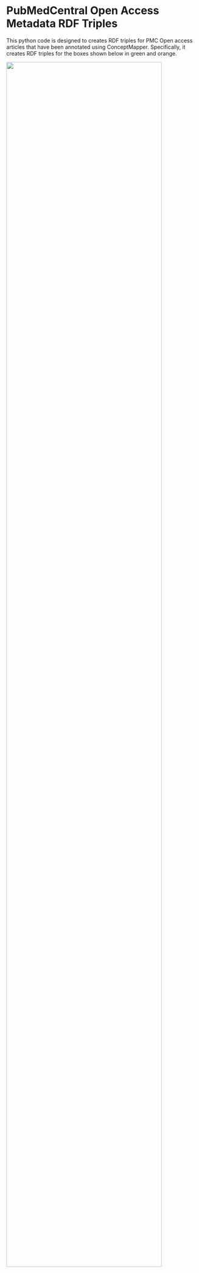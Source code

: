 # PubMedCentral Open Access Metadata RDF Triples
This python code is designed to creates RDF triples for PMC Open access articles that have been annotated using ConceptMapper. Specifically, it creates RDF triples for the boxes shown below in green and orange.

<img src="https://cloud.githubusercontent.com/assets/8030363/24123546/844723ea-0d85-11e7-9831-c9dcf8cc47f9.jpg" width="90%"></img> 

